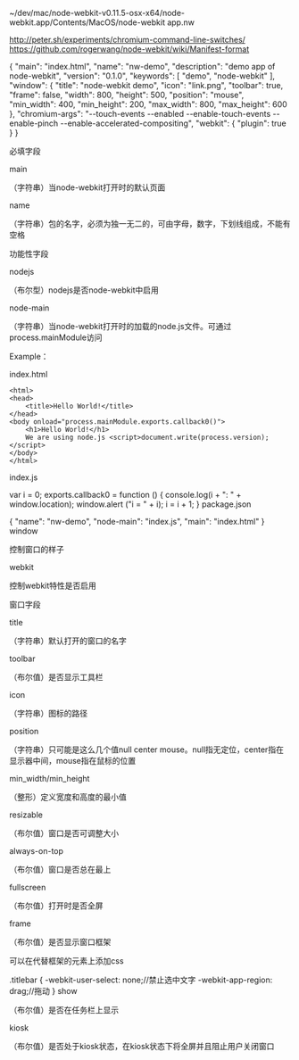 ~/dev/mac/node-webkit-v0.11.5-osx-x64/node-webkit.app/Contents/MacOS/node-webkit app.nw

http://peter.sh/experiments/chromium-command-line-switches/
https://github.com/rogerwang/node-webkit/wiki/Manifest-format

{
  "main": "index.html",
  "name": "nw-demo",
  "description": "demo app of node-webkit",
  "version": "0.1.0",
  "keywords": [ "demo", "node-webkit" ],
  "window": {
    "title": "node-webkit demo",
    "icon": "link.png",
    "toolbar": true,
    "frame": false,
    "width": 800,
    "height": 500,
    "position": "mouse",
    "min_width": 400,
    "min_height": 200,
    "max_width": 800,
    "max_height": 600
  },
  "chromium-args": "--touch-events --enabled --enable-touch-events --enable-pinch --enable-accelerated-compositing",
  "webkit": {
    "plugin": true
  }
}

必填字段

main

（字符串）当node-webkit打开时的默认页面

name

（字符串）包的名字，必须为独一无二的，可由字母，数字，下划线组成，不能有空格

功能性字段

nodejs

（布尔型）nodejs是否node-webkit中启用

node-main

（字符串）当node-webkit打开时的加载的node.js文件。可通过process.mainModule访问

Example：

index.html

    <html>
    <head>
        <title>Hello World!</title>
    </head>
    <body onload="process.mainModule.exports.callback0()">
        <h1>Hello World!</h1>
        We are using node.js <script>document.write(process.version); </script>
    </body>
    </html>
index.js

var i = 0;
exports.callback0 = function () {
    console.log(i + ": " + window.location);
    window.alert ("i = " + i);
    i = i + 1;
}
package.json

{
  "name": "nw-demo",
  "node-main": "index.js",
  "main": "index.html"
}
window

控制窗口的样子

webkit

控制webkit特性是否启用

窗口字段

title

（字符串）默认打开的窗口的名字

toolbar

（布尔值）是否显示工具栏

icon

（字符串）图标的路径

position

（字符串）只可能是这么几个值null center mouse。null指无定位，center指在显示器中间，mouse指在鼠标的位置

min_width/min_height

（整形）定义宽度和高度的最小值

resizable

（布尔值）窗口是否可调整大小

always-on-top

（布尔值）窗口是否总在最上

fullscreen

（布尔值）打开时是否全屏

frame

（布尔值）是否显示窗口框架

可以在代替框架的元素上添加css

.titlebar {
  -webkit-user-select: none;//禁止选中文字
  -webkit-app-region: drag;//拖动
}
show

（布尔值）是否在任务栏上显示

kiosk

（布尔值）是否处于kiosk状态，在kiosk状态下将全屏并且阻止用户关闭窗口